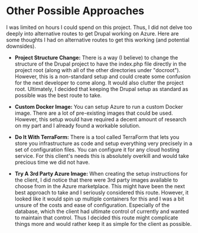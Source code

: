 # **Other Possible Approaches**

I was limited on hours I could spend on this project. Thus, I did not delve too deeply into alternative routes to get Drupal working on Azure. Here are some thoughts I had on alternative routes to get this working (and potential downsides).

- **Project Structure Change:**  There is a way (I believe) to change the structure of the Drupal project to have the index.php file directly in the project root (along with all of the other directories under "docroot"). However, this is a non-standard setup and could create some confusion for the next developer to come along. It would also clutter the project root. Ultimately, I decided that keeping the Drupal setup as standard as possible was the best route to take.

- **Custom Docker Image:**  You can setup Azure to run a custom Docker image. There are a lot of pre-existing images that could be used. However, this setup would have required a decent amount of research on my part and I already found a workable solution.

- **Do It With TerraForm:**  There is a tool called TerraForm that lets you store you infrastructure as code and setup everything very precisely in a set of configuration files. You can configure it for any cloud hosting service. For this client's needs this is absolutely overkill and would take precious time we did not have.

- **Try A 3rd Party Azure Image:**  When creating the setup instructions for the client, I did notice that there were 3rd party images available to choose from in the Azure marketplace. This might have been the next best approach to take and I seriously considered this route. However, it looked like it would spin up multiple containers for this and I was a bit unsure of the costs and ease of configuration. Especially of the database, which the client had ultimate control of currently and wanted to maintain that control. Thus I decided this route might complicate things more and would rather keep it as simple for the client as possible.
